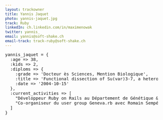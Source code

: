 ```yaml
---
layout: trackowner
title: Yannis Jaquet
photo: yannis-jaquet.jpg
track: Ruby
linkedIn: ch.linkedin.com/in/maximenowak
twitter: yannis_
email: yannis@soft-shake.ch
email-track: track-ruby@soft-shake.ch
---
```


<pre>
yannis_jaquet = {
  :age => 38,
  :kids => 2,
  :diploms => {
    :grade => 'Docteur ès Sciences, Mention Biologique',
    :title => 'Functional dissection of Su(var)3-7, a heterochromatic protein from Drosophila melanogaster',
    :date => '2004-10-15'
  },
  :current_activities => [
    "Développeur Ruby on Rails au Département de Génétique & Evolution, Université de Genève",
    "Co-organiseur du user group Geneva.rb avec Romain Sempé"
  ]
}
</pre>
